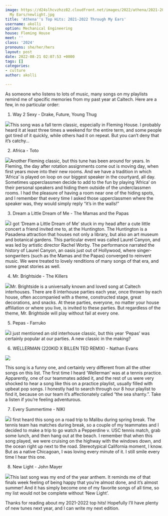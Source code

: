 ```yaml
---
image: https://d24slhcvzhzz82.cloudfront.net/images/2022/athena/2021-2022 Through
  My Ears/newlight.jpg
title: 'Athena''s Top Hits: 2021-2022 Through My Ears'
username: akolli
option: Mechanical Engineering
house: Fleming House
meet: ''
class: '2024'
pronouns: she/her/hers
layout: post
date: 2022-08-21 02:07:53 +0000
tags: []
categories:
- culture
author: akolli

---
```

As someone who listens to lots of music, many songs on my playlists remind me of specific memories from my past year at Caltech. Here are a few, in no particular order:

1. Way 2 Sexy - Drake, Future, Young Thug

![](https://ug-admissions-caltech-blog-publish.s3.us-west-1.amazonaws.com/images/2022/athena/2021-2022+Through+My+Ears/way2sexy1.jpg)This song was a fall term classic, especially in Fleming House. I probably heard it at least three times a weekend for the entire term, and some people got tired of it quickly, while others had it on repeat. But you can’t deny that it’s catchy…

2. Africa - Toto

![](https://ug-admissions-caltech-blog-publish.s3.us-west-1.amazonaws.com/images/2022/athena/2021-2022+Through+My+Ears/africa.jpg)Another Fleming classic, but this tune has been around for years. In Fleming, the day after rotation assignments come out is moving day, when first years move into their new rooms. And we have a tradition in which ‘Africa’ is played on loop on our biggest speaker in the courtyard, all day. Sometimes upperclassmen decide to add to the fun by playing ‘Africa’ on their personal speakers and hiding them outside of the underclassmen rooms. I had the pleasure of having a room near one of the hiding spots, and I remember that every time I asked those upperclassmen where the speaker was, they would simply reply “it’s in the walls!”

3. Dream a Little Dream of Me - The Mamas and the Papas

![](https://ug-admissions-caltech-blog-publish.s3.us-west-1.amazonaws.com/images/2022/athena/2021-2022+Through+My+Ears/dreamalittledreamofme.jpg)I got ‘Dream a Little Dream of Me’ stuck in my head after a cute little concert a friend invited me to, at the Huntington. The Huntington is a Pasadena attraction that houses not only a library, but also an art museum and botanical gardens. This particular event was called Laurel Canyon, and was led by artistic director Rachel Worby. The performance narrated the history of Laurel Canyon, an oasis just out of Hollywood, where singer-songwriters (such as the Mamas and the Papas) converged to reinvent music. We were treated to lovely renditions of many songs of that era, and some great stories as well.

4. Mr. Brightside - The Killers

![](https://ug-admissions-caltech-blog-publish.s3.us-west-1.amazonaws.com/images/2022/athena/2021-2022+Through+My+Ears/mrbrightside.jpg)Mr. Brightside is a universally known and loved song at Caltech interhouses. There are 8 interhouse parties each year, once thrown by each house, often accompanied with a theme, constructed stage, great decorations, and snacks. At these parties, everyone, no matter your house affiliation or where you live, is invited to these parties. But regardless of the theme, Mr. Brightside will play without fail at every one.

5. Pepas - Farruko

![](https://ug-admissions-caltech-blog-publish.s3.us-west-1.amazonaws.com/images/2022/athena/2021-2022+Through+My+Ears/pepas.jpg)I just mentioned an old interhouse classic, but this year ‘Pepas’ was certainly popular at our parties. A new classic in the making?

6. WELLERMAN (220KID X BILLEN TED REMIX) - Nathan Evans

![](https://ug-admissions-caltech-blog-publish.s3.us-west-1.amazonaws.com/images/2022/athena/2021-2022+Through+My+Ears/wellerman.jpg)

This song is a funny one, and certainly very different from all the other songs on this list. The first time I heard ‘Wellerman’ was at a tennis practice. Apparently, one of our teammates added it, and the rest of us were very shocked to hear a song like this on a practice playlist, usually filled with upbeat pop songs. I honestly had to search through our 8 hour playlist to find it, because on our team it’s affectionately called “the sea shanty.”. Take a listen if you’re feeling adventurous.

7. Every Summertime - NIKI

![](https://ug-admissions-caltech-blog-publish.s3.us-west-1.amazonaws.com/images/2022/athena/2021-2022+Through+My+Ears/everysummertime.jpg)I first heard this song on a road trip to Malibu during spring break. The tennis team has matches during break, so a couple of my teammates and I decided to make a trip to go watch a Pepperdine v. USC tennis match, grab some lunch, and then hang out at the beach. I remember that when this song played, we were cruising on the highway with the windows down, and the ocean right up next to the road. Stereotypical California moment, I know. But as a native Chicagoan, I was loving every minute of it. I still smile every time I hear this one.

8. New Light - John Mayer

![](https://ug-admissions-caltech-blog-publish.s3.us-west-1.amazonaws.com/images/2022/athena/2021-2022+Through+My+Ears/newlight.jpg)This last song was my end of the year anthem. It reminds me of that finals week feeling of being happy that you’re almost done, and it’s almost summer! And it has simply become one of my favorite songs of all time, so my list would not be complete without ‘New Light’.

Thanks for reading about my 2021-2022 top hits! Hopefully I’ll have plenty of new tunes next year, and I can write my next edition.